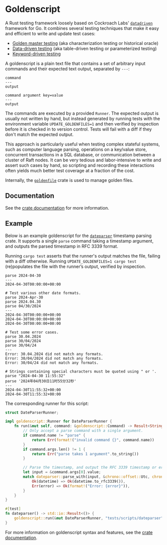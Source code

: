 # Goldenscript

A Rust testing framework loosely based on Cockroach Labs'
[`datadriven`](https://github.com/cockroachdb/datadriven) framework for Go. It
combines several testing techniques that make it easy and efficient to write and
update test cases:

* [Golden master testing](https://en.wikipedia.org/wiki/Characterization_test)
  (aka characterization testing or historical oracle)
* [Data-driven testing](https://en.wikipedia.org/wiki/Data-driven_testing)
  (aka table-driven testing or parameterized testing)
* [Keyword-driven testing](https://en.wikipedia.org/wiki/Keyword-driven_testing)

A goldenscript is a plain text file that contains a set of arbitrary input
commands and their expected text output, separated by `---`:

```
command
---
output

command argument key=value
---
output
```

The commands are executed by a provided `Runner`. The expected output is usually
not written by hand, but instead generated by running tests with the environment
variable `UPDATE_GOLDENFILES=1` and then verified by inspection before it is
checked in to version control. Tests will fail with a diff if they don't match
the expected output.

This approach is particularly useful when testing complex stateful systems, such
as computer language parsing, operations on a key/value store, concurrent
transactions in a SQL database, or communication between a cluster of Raft
nodes. It can be very tedious and labor-intensive to write and assert such
cases by hand, so scripting and recording these interactions often yields much
better test coverage at a fraction of the cost.

Internally, the [`goldenfile`](https://docs.rs/goldenfile/latest/goldenfile/)
crate is used to manage golden files.

## Documentation

See the [crate documentation](https://docs.rs/goldenscript/latest/goldenscript/)
for more information.

## Example

Below is an example goldenscript for the
[`dateparser`](https://docs.rs/dateparser/latest/dateparser/) timestamp parsing
crate. It supports a single `parse` command taking a timestamp argument, and
outputs the parsed timestamp in RFC 3339 format.

Running `cargo test` asserts that the runner's output matches the file, failing
with a diff otherwise. Running `UPDATE_GOLDENFILES=1 cargo test` (re)populates
the file with the runner’s output, verified by inspection.

```
parse 2024-04-30
---
2024-04-30T00:00:00+00:00

# Test various other date formats.
parse 2024-Apr-30
parse 2024.04.30
parse 04/30/2024
---
2024-04-30T00:00:00+00:00
2024-04-30T00:00:00+00:00
2024-04-30T00:00:00+00:00

# Test some error cases.
parse 30.04.2024
parse 30/04/2024
parse 30/04/24
---
Error: 30.04.2024 did not match any formats.
Error: 30/04/2024 did not match any formats.
Error: 30/04/24 did not match any formats.

# Strings containing special characters must be quoted using " or '.
parse "2024-04-30 11:55:32"
parse '2024年04月30日11时55分32秒'
---
2024-04-30T11:55:32+00:00
2024-04-30T11:55:32+00:00
```

The corresponding runner for this script:

```rust
struct DateParserRunner;

impl goldenscript::Runner for DateParserRunner {
    fn run(&mut self, command: &goldenscript::Command) -> Result<String, String> {
        // Only accept a parse command with a single argument.
        if command.name != "parse" {
            return Err(format!("invalid command {}", command.name))
        }
        if command.args.len() != 1 {
            return Err("parse takes 1 argument".to_string())
        }

        // Parse the timestamp, and output the RFC 3339 timestamp or error string.
        let input = &command.args[0].value;
        match dateparser::parse_with(input, &chrono::offset::Utc, chrono::NaiveTime::MIN) {
            Ok(datetime) => Ok(datetime.to_rfc3339()),
            Err(error) => Ok(format!("Error: {error}")),
        }
    }
}

#[test]
fn dateparser() -> std::io::Result<()> {
    goldenscript::run(&mut DateParserRunner, "tests/scripts/dateparser")
}
```

For more information on goldenscript syntax and features, see the [crate
documentation](https://docs.rs/goldenscript/latest/goldenscript/).
